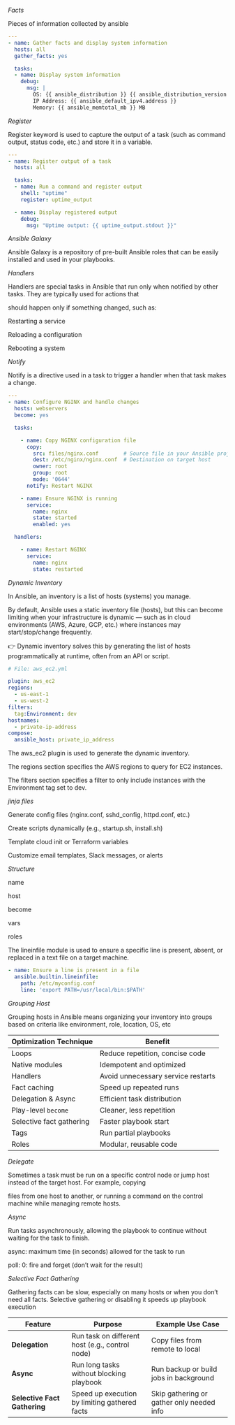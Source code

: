 *Facts*

Pieces of information collected by ansible 

```yaml
---
- name: Gather facts and display system information
  hosts: all
  gather_facts: yes

  tasks:
  - name: Display system information
    debug:
      msg: |
        OS: {{ ansible_distribution }} {{ ansible_distribution_version }}
        IP Address: {{ ansible_default_ipv4.address }}
        Memory: {{ ansible_memtotal_mb }} MB
```

*Register*

Register keyword is used to capture the output of a task (such as command output, status code, etc.) and store it in a variable.

```yaml
---
- name: Register output of a task
  hosts: all

  tasks:
  - name: Run a command and register output
    shell: "uptime"
    register: uptime_output

  - name: Display registered output
    debug:
      msg: "Uptime output: {{ uptime_output.stdout }}"
```

*Ansible Galaxy*

Ansible Galaxy is a repository of pre-built Ansible roles that can be easily installed and used in your playbooks. 

*Handlers*

Handlers are special tasks in Ansible that run only when notified by other tasks. They are typically used for actions that 

should happen only if something changed, such as:

Restarting a service

Reloading a configuration

Rebooting a system

*Notify*

Notify is a directive used in a task to trigger a handler when that task makes a change.

```yaml
---
- name: Configure NGINX and handle changes
  hosts: webservers
  become: yes

  tasks:

    - name: Copy NGINX configuration file
      copy:
        src: files/nginx.conf        # Source file in your Ansible project
        dest: /etc/nginx/nginx.conf  # Destination on target host
        owner: root
        group: root
        mode: '0644'
      notify: Restart NGINX

    - name: Ensure NGINX is running
      service:
        name: nginx
        state: started
        enabled: yes

  handlers:

    - name: Restart NGINX
      service:
        name: nginx
        state: restarted
```

*Dynamic Inventory*

In Ansible, an inventory is a list of hosts (systems) you manage.

By default, Ansible uses a static inventory file (hosts), but this can become limiting when your infrastructure is dynamic — such as in cloud environments (AWS, Azure, GCP, etc.) where instances may start/stop/change frequently.

👉 Dynamic inventory solves this by generating the list of hosts programmatically at runtime, often from an API or script.

```yaml
# File: aws_ec2.yml

plugin: aws_ec2
regions:
  - us-east-1
  - us-west-2
filters:
  tag:Environment: dev
hostnames:
  - private-ip-address
compose:
  ansible_host: private_ip_address
```
The aws_ec2 plugin is used to generate the dynamic inventory.

The regions section specifies the AWS regions to query for EC2 instances.

The filters section specifies a filter to only include instances with the Environment tag set to dev.

*jinja files*

Generate config files (nginx.conf, sshd_config, httpd.conf, etc.)

Create scripts dynamically (e.g., startup.sh, install.sh)

Template cloud init or Terraform variables

Customize email templates, Slack messages, or alerts

*Structure*

name

host

become

vars 

roles 

The lineinfile module is used to ensure a specific line is present, absent, or replaced in a text file on a target machine.

```yaml
- name: Ensure a line is present in a file
  ansible.builtin.lineinfile:
    path: /etc/myconfig.conf
    line: 'export PATH=/usr/local/bin:$PATH'
```

*Grouping Host*

Grouping hosts in Ansible means organizing your inventory into groups based on criteria like environment, role, location, OS, etc

| Optimization Technique   | Benefit                            |
| ------------------------ | ---------------------------------- |
| Loops                    | Reduce repetition, concise code    |
| Native modules           | Idempotent and optimized           |
| Handlers                 | Avoid unnecessary service restarts |
| Fact caching             | Speed up repeated runs             |
| Delegation & Async       | Efficient task distribution        |
| Play-level `become`      | Cleaner, less repetition           |
| Selective fact gathering | Faster playbook start              |
| Tags                     | Run partial playbooks              |
| Roles                    | Modular, reusable code             |

*Delegate*

Sometimes a task must be run on a specific control node or jump host instead of the target host. For example, copying 

files from one host to another, or running a command on the control machine while managing remote hosts.

*Async*

Run tasks asynchronously, allowing the playbook to continue without waiting for the task to finish.

async: maximum time (in seconds) allowed for the task to run

poll: 0: fire and forget (don’t wait for the result)

*Selective Fact Gathering*

Gathering facts can be slow, especially on many hosts or when you don’t need all facts. Selective gathering or disabling it speeds up playbook execution

| Feature                      | Purpose                                         | Example Use Case                          |
| ---------------------------- | ----------------------------------------------- | ----------------------------------------- |
| **Delegation**               | Run task on different host (e.g., control node) | Copy files from remote to local           |
| **Async**                    | Run long tasks without blocking playbook        | Run backup or build jobs in background    |
| **Selective Fact Gathering** | Speed up execution by limiting gathered facts   | Skip gathering or gather only needed info |

